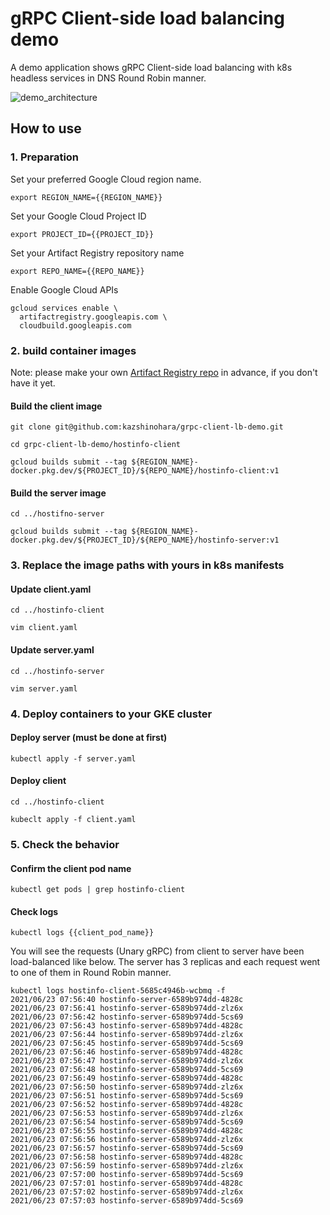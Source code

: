 # gRPC Client-side load balancing demo

A demo application shows gRPC Client-side load balancing with k8s headless services in DNS Round Robin manner.

![demo_architecture](https://storage.googleapis.com/handson-images/grpc_client_lb.png)

## How to use

### 1. Preparation

Set your preferred Google Cloud region name.
```shell
export REGION_NAME={{REGION_NAME}}
```

Set your Google Cloud Project ID
```shell
export PROJECT_ID={{PROJECT_ID}}
```

Set your Artifact Registry repository name
```shell
export REPO_NAME={{REPO_NAME}}
```

Enable Google Cloud APIs
```shell
gcloud services enable \
  artifactregistry.googleapis.com \
  cloudbuild.googleapis.com 
```

### 2. build container images
Note: please make your own [Artifact Registry repo](https://cloud.google.com/artifact-registry/docs/docker/quickstart) in advance, if you don't have it yet.

#### Build the client image
```shell
git clone git@github.com:kazshinohara/grpc-client-lb-demo.git
```
```shell
cd grpc-client-lb-demo/hostinfo-client
```
```shell
gcloud builds submit --tag ${REGION_NAME}-docker.pkg.dev/${PROJECT_ID}/${REPO_NAME}/hostinfo-client:v1
```

#### Build the server image
```shell
cd ../hostifno-server
```
```shell
gcloud builds submit --tag ${REGION_NAME}-docker.pkg.dev/${PROJECT_ID}/${REPO_NAME}/hostinfo-server:v1
```

### 3. Replace the image paths with yours in k8s manifests
#### Update client.yaml
```shell
cd ../hostinfo-client
```
```shell
vim client.yaml
```

#### Update server.yaml
```shell
cd ../hostinfo-server
```
```shell
vim server.yaml
```

### 4. Deploy containers to your GKE cluster
#### Deploy server (must be done at first)
```shell
kubectl apply -f server.yaml
```

#### Deploy client
```shell
cd ../hostinfo-client
```
```shell
kubeclt apply -f client.yaml
```

### 5. Check the behavior
#### Confirm the client pod name
```shell
kubectl get pods | grep hostinfo-client
```

#### Check logs
```shell
kubectl logs {{client_pod_name}}
```

You will see the requests (Unary gRPC) from client to server have been load-balanced like below.
The server has 3 replicas and each request went to one of them in Round Robin manner.
```shell
kubectl logs hostinfo-client-5685c4946b-wcbmq -f
2021/06/23 07:56:40 hostinfo-server-6589b974dd-4828c
2021/06/23 07:56:41 hostinfo-server-6589b974dd-zlz6x
2021/06/23 07:56:42 hostinfo-server-6589b974dd-5cs69
2021/06/23 07:56:43 hostinfo-server-6589b974dd-4828c
2021/06/23 07:56:44 hostinfo-server-6589b974dd-zlz6x
2021/06/23 07:56:45 hostinfo-server-6589b974dd-5cs69
2021/06/23 07:56:46 hostinfo-server-6589b974dd-4828c
2021/06/23 07:56:47 hostinfo-server-6589b974dd-zlz6x
2021/06/23 07:56:48 hostinfo-server-6589b974dd-5cs69
2021/06/23 07:56:49 hostinfo-server-6589b974dd-4828c
2021/06/23 07:56:50 hostinfo-server-6589b974dd-zlz6x
2021/06/23 07:56:51 hostinfo-server-6589b974dd-5cs69
2021/06/23 07:56:52 hostinfo-server-6589b974dd-4828c
2021/06/23 07:56:53 hostinfo-server-6589b974dd-zlz6x
2021/06/23 07:56:54 hostinfo-server-6589b974dd-5cs69
2021/06/23 07:56:55 hostinfo-server-6589b974dd-4828c
2021/06/23 07:56:56 hostinfo-server-6589b974dd-zlz6x
2021/06/23 07:56:57 hostinfo-server-6589b974dd-5cs69
2021/06/23 07:56:58 hostinfo-server-6589b974dd-4828c
2021/06/23 07:56:59 hostinfo-server-6589b974dd-zlz6x
2021/06/23 07:57:00 hostinfo-server-6589b974dd-5cs69
2021/06/23 07:57:01 hostinfo-server-6589b974dd-4828c
2021/06/23 07:57:02 hostinfo-server-6589b974dd-zlz6x
2021/06/23 07:57:03 hostinfo-server-6589b974dd-5cs69
```
